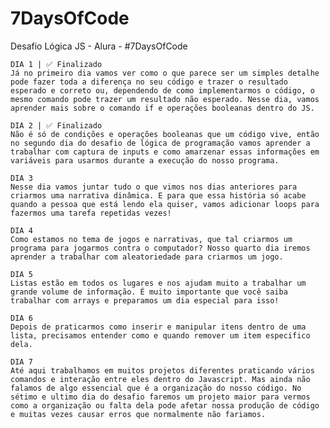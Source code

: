 # 7DaysOfCode
Desafio Lógica JS - Alura - #7DaysOfCode 


    DIA 1 | ✅ Finalizado
    Já no primeiro dia vamos ver como o que parece ser um simples detalhe pode fazer toda a diferença no seu código e trazer o resultado esperado e correto ou, dependendo de como implementarmos o código, o mesmo comando pode trazer um resultado não esperado. Nesse dia, vamos aprender mais sobre o comando if e operações booleanas dentro do JS.

    DIA 2 | ✅ Finalizado
    Não é só de condições e operações booleanas que um código vive, então no segundo dia do desafio de lógica de programação vamos aprender a trabalhar com captura de inputs e como amarzenar essas informações em variáveis para usarmos durante a execução do nosso programa.

    DIA 3
    Nesse dia vamos juntar tudo o que vimos nos dias anteriores para criarmos uma narrativa dinâmica. E para que essa história só acabe quando a pessoa que está lendo ela quiser, vamos adicionar loops para fazermos uma tarefa repetidas vezes!

    DIA 4
    Como estamos no tema de jogos e narrativas, que tal criarmos um programa para jogarmos contra o computador? Nosso quarto dia iremos aprender a trabalhar com aleatoriedade para criarmos um jogo.

    DIA 5
    Listas estão em todos os lugares e nos ajudam muito a trabalhar um grande volume de informação. É muito importante que você saiba trabalhar com arrays e preparamos um dia especial para isso!

    DIA 6
    Depois de praticarmos como inserir e manipular itens dentro de uma lista, precisamos entender como e quando remover um item especifico dela.

    DIA 7
    Até aqui trabalhamos em muitos projetos diferentes praticando vários comandos e interação entre eles dentro do Javascript. Mas ainda não falamos de algo essencial que é a organização do nosso código. No sétimo e ultimo dia do desafio faremos um projeto maior para vermos como a organização ou falta dela pode afetar nossa produção de código e muitas vezes causar erros que normalmente não fariamos.
